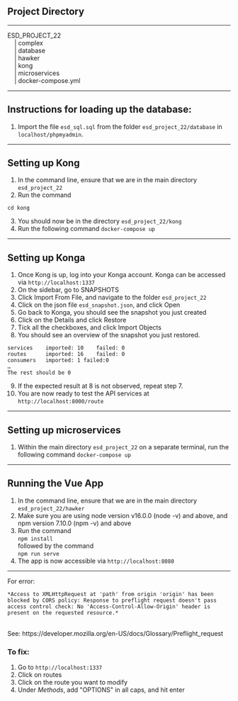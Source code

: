 ## Project Directory
----------------------
ESD_PROJECT_22 <br/>
&nbsp;&nbsp;&nbsp;&nbsp;| complex <br/>
&nbsp;&nbsp;&nbsp;&nbsp;| database <br/>
&nbsp;&nbsp;&nbsp;&nbsp;| hawker <br/>
&nbsp;&nbsp;&nbsp;&nbsp;| kong <br/>
&nbsp;&nbsp;&nbsp;&nbsp;| microservices <br/>
&nbsp;&nbsp;&nbsp;&nbsp;| docker-compose.yml <br/>

----------------------
## Instructions for loading up the database:
1. Import the file ```esd_sql.sql``` from the folder ```esd_project_22/database``` in ```localhost/phpmyadmin```.

----------------------
## Setting up Kong
1. In the command line, ensure that we are in the main directory ```esd_project_22```
2. Run the command 
```
cd kong 
```
3. You should now be in the directory ```esd_project_22/kong```
4. Run the following command 
	```docker-compose up```

----------------------
## Setting up Konga
1. Once Kong is up, log into your Konga account. Konga can be accessed via ```http://localhost:1337```
2. On the sidebar, go to SNAPSHOTS
3. Click Import From File, and navigate to the folder ```esd_project_22```
4. Click on the json file ```esd_snapshot.json```, and click Open
5. Go back to Konga, you should see the snapshot you just created
6. Click on the Details and click Restore
7. Tick all the checkboxes, and click Import Objects
8. You should see an overview of the snapshot you just restored.
```
services	imported: 10	failed: 0
routes		imported: 16	failed: 0
consumers	imported: 1	failed:0
…
The rest should be 0
```
9. If the expected result at 8 is not observed, repeat step 7.
10. You are now ready to test the API services at ```http://localhost:8000/route```

----------------------
## Setting up microservices
1. Within the main directory ```esd_project_22``` on a separate terminal, run the following command
	```docker-compose up ```

----------------------
## Running the Vue App
1. In the command line, ensure that we are in the main directory ```esd_project_22/hawker```
2. Make sure you are using node version v16.0.0 (node -v) and above, and npm version 7.10.0 (npm -v) and above
3. Run the command <br/>
	```npm install```<br/>
followed by the command <br/>
	```npm run serve``` <br/>
4. The app is now accessible via ```http://localhost:8080```

----------------------
For error: <br/>
```
*Access to XMLHttpRequest at 'path' from origin 'origin' has been blocked by CORS policy: Response to preflight request doesn't pass access control check: No 'Access-Control-Allow-Origin' header is present on the requested resource.*
```
<br/>
See: 
https://developer.mozilla.org/en-US/docs/Glossary/Preflight_request

### To fix:
1. Go to ```http://localhost:1337```
2. Click on routes
3. Click on the route you want to modify
4. Under *Methods*, add "OPTIONS" in all caps, and hit enter

